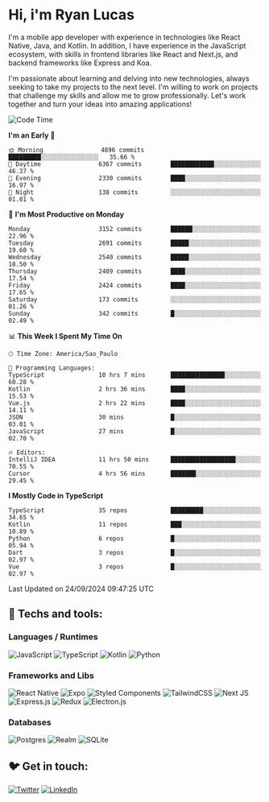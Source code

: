 # Hi, i'm Ryan Lucas

I'm a mobile app developer with experience in technologies like React Native, Java, and Kotlin.
In addition, I have experience in the JavaScript ecosystem, with skills in frontend libraries like React and Next.js, and backend frameworks like Express and Koa.

I'm passionate about learning and delving into new technologies, always seeking to take my projects to the next level. I'm willing to work on projects that challenge my skills and allow me to grow professionally. Let's work together and turn your ideas into amazing applications!


<!--START_SECTION:waka-->
![Code Time](http://img.shields.io/badge/Code%20Time-583%20hrs%2041%20mins-blue)

**I'm an Early 🐤** 

```text
🌞 Morning                4896 commits        █████████░░░░░░░░░░░░░░░░   35.66 % 
🌆 Daytime                6367 commits        ████████████░░░░░░░░░░░░░   46.37 % 
🌃 Evening                2330 commits        ████░░░░░░░░░░░░░░░░░░░░░   16.97 % 
🌙 Night                  138 commits         ░░░░░░░░░░░░░░░░░░░░░░░░░   01.01 % 
```
📅 **I'm Most Productive on Monday** 

```text
Monday                   3152 commits        ██████░░░░░░░░░░░░░░░░░░░   22.96 % 
Tuesday                  2691 commits        █████░░░░░░░░░░░░░░░░░░░░   19.60 % 
Wednesday                2540 commits        █████░░░░░░░░░░░░░░░░░░░░   18.50 % 
Thursday                 2409 commits        ████░░░░░░░░░░░░░░░░░░░░░   17.54 % 
Friday                   2424 commits        ████░░░░░░░░░░░░░░░░░░░░░   17.65 % 
Saturday                 173 commits         ░░░░░░░░░░░░░░░░░░░░░░░░░   01.26 % 
Sunday                   342 commits         █░░░░░░░░░░░░░░░░░░░░░░░░   02.49 % 
```


📊 **This Week I Spent My Time On** 

```text
🕑︎ Time Zone: America/Sao_Paulo

💬 Programming Languages: 
TypeScript               10 hrs 7 mins       ███████████████░░░░░░░░░░   60.28 % 
Kotlin                   2 hrs 36 mins       ████░░░░░░░░░░░░░░░░░░░░░   15.53 % 
Vue.js                   2 hrs 22 mins       ████░░░░░░░░░░░░░░░░░░░░░   14.11 % 
JSON                     30 mins             █░░░░░░░░░░░░░░░░░░░░░░░░   03.01 % 
JavaScript               27 mins             █░░░░░░░░░░░░░░░░░░░░░░░░   02.70 % 

🔥 Editors: 
IntelliJ IDEA            11 hrs 50 mins      ██████████████████░░░░░░░   70.55 % 
Cursor                   4 hrs 56 mins       ███████░░░░░░░░░░░░░░░░░░   29.45 % 
```

**I Mostly Code in TypeScript** 

```text
TypeScript               35 repos            █████████░░░░░░░░░░░░░░░░   34.65 % 
Kotlin                   11 repos            ███░░░░░░░░░░░░░░░░░░░░░░   10.89 % 
Python                   6 repos             █░░░░░░░░░░░░░░░░░░░░░░░░   05.94 % 
Dart                     3 repos             █░░░░░░░░░░░░░░░░░░░░░░░░   02.97 % 
Vue                      3 repos             █░░░░░░░░░░░░░░░░░░░░░░░░   02.97 % 
```




 Last Updated on 24/09/2024 09:47:25 UTC
<!--END_SECTION:waka-->

## 🔧 Techs and tools: 

### Languages / Runtimes
![JavaScript](https://img.shields.io/badge/javascript-%23323330.svg?style=for-the-badge&logo=javascript&logoColor=%23F7DF1E)
![TypeScript](https://img.shields.io/badge/typescript-%23007ACC.svg?style=for-the-badge&logo=typescript&logoColor=white)
![Kotlin](https://img.shields.io/badge/kotlin-%230095D5.svg?style=for-the-badge&logo=kotlin&logoColor=white) ![Python](https://img.shields.io/badge/python-3670A0?style=for-the-badge&logo=python&logoColor=ffdd54)

### Frameworks and Libs
![React Native](https://img.shields.io/badge/react_native-%2320232a.svg?style=for-the-badge&logo=react&logoColor=%2361DAFB)
![Expo](https://img.shields.io/badge/expo-1C1E24?style=for-the-badge&logo=expo&logoColor=#D04A37)
![Styled Components](https://img.shields.io/badge/styled--components-DB7093?style=for-the-badge&logo=styled-components&logoColor=white)
![TailwindCSS](https://img.shields.io/badge/tailwindcss-%2338B2AC.svg?style=for-the-badge&logo=tailwind-css&logoColor=white)
![Next JS](https://img.shields.io/badge/Next-black?style=for-the-badge&logo=next.js&logoColor=white)
![Express.js](https://img.shields.io/badge/express.js-%23404d59.svg?style=for-the-badge&logo=express&logoColor=%2361DAFB)
![Redux](https://img.shields.io/badge/redux-%23593d88.svg?style=for-the-badge&logo=redux&logoColor=white)
![Electron.js](https://img.shields.io/badge/Electron-191970?style=for-the-badge&logo=Electron&logoColor=white)

### Databases
![Postgres](https://img.shields.io/badge/postgres-%23316192.svg?style=for-the-badge&logo=postgresql&logoColor=white)
![Realm](https://img.shields.io/badge/Realm-39477F?style=for-the-badge&logo=realm&logoColor=white)
![SQLite](https://img.shields.io/badge/sqlite-%2307405e.svg?style=for-the-badge&logo=sqlite&logoColor=white)

## 🐦 Get in touch:

[![Twitter](https://img.shields.io/badge/Twitter-%231DA1F2.svg?style=for-the-badge&logo=Twitter&logoColor=white)](https://twitter.com/ryangst_)
[![LinkedIn](https://img.shields.io/badge/linkedin-%230077B5.svg?style=for-the-badge&logo=linkedin&logoColor=white)](https://www.linkedin.com/in/ryan-lucas-machado/)
